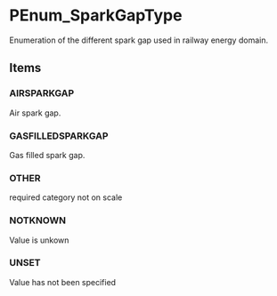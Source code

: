 # PEnum_SparkGapType

Enumeration of the different spark gap used in railway energy domain.<!-- end of definition -->

## Items

### AIRSPARKGAP
Air spark gap.

### GASFILLEDSPARKGAP
Gas filled spark gap.

### OTHER
required category not on scale

### NOTKNOWN
Value is unkown

### UNSET
Value has not been specified
